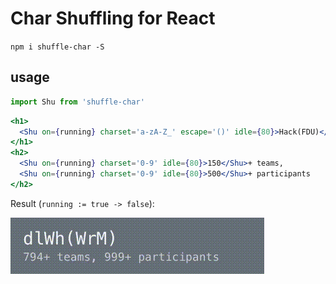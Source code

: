 # Char Shuffling for React

`npm i shuffle-char -S`

## usage

```js
import Shu from 'shuffle-char'
```

```jsx
<h1>
  <Shu on={running} charset='a-zA-Z_' escape='()' idle={80}>Hack(FDU)</Shu>
</h1>
<h2>
  <Shu on={running} charset='0-9' idle={80}>150</Shu>+ teams, 
  <Shu on={running} charset='0-9' idle={80}>500</Shu>+ participants
</h2>
```

Result (`running := true -> false`):

![screenshot](screenshot.gif)
